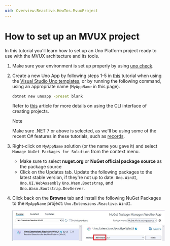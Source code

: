 ```yaml
---
uid: Overview.Reactive.HowTos.MvuxProject
---
```


# How to set up an MVUX project

In this tutorial you'll learn how to set up an Uno Platform project ready to use with the MVUX architecture and its tools.

1. Make sure your environment is set up properly by using [uno check](external/uno.check/doc/using-uno-check.md).
1. Create a new Uno App by following steps 1-5 in [this](https://platform.uno/docs/articles/getting-started-tutorial-1.html) tutorial
when using the [Visual Studio Uno templates](https://platform.uno/docs/articles/get-started-vs-2022.html#install-the-solution-templates),
or by running the following command, using an appropriate name (`MyAppName` in this page).

    ```cmd
    dotnet new unoapp -preset blank
    ```
  
    Refer to [this](https://platform.uno/docs/articles/get-started-dotnet-new.html) article for more details
    on using the CLI interface of creating projects.
  
    > [!NOTE] 
    > Make sure .NET 7 or above is selected, as we'll be using some of the recent C# features in these tutorials,
    such as [records](https://learn.microsoft.com/en-us/dotnet/csharp/language-reference/builtin-types/record).
    
    <!--
    In the newly created solution you'll find multiple projects each targeting a different platform and another central one
    which is shared/referenced from all projects, this project (PeopleApp without any suffixes) is where most of the work is done. Let's call it the base project, and this is where all the files are to be added onwards.
     -->

1. Right-click on `MyAppName` solution (or the name you gave it) and select `Manage NuGet Packages for Solution` from the context menu.
    - Make sure to select **nuget.org** or **NuGet official package source** as the package source
    - Click on the Updates tab. Update the following packages to the latest stable version,
    if they're not up to date: `Uno.WinUI`, `Uno.UI.WebAssembly` `Uno.Wasm.Bootstrap`, and `Uno.Wasm.Bootstrap.DevServer`.

1. Click back on the **Browse** tab and install the following NuGet Packages to the `MyAppName` project: `Uno.Extensions.Reactive.WinUI`.

    ![](Assets/NuGetPackage.jpg)
